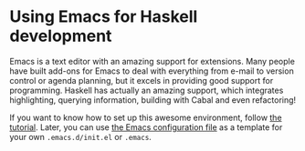 # Using Emacs for Haskell development

Emacs is a text editor with an amazing support for extensions. Many people have built add-ons for Emacs to deal with everything from e-mail to version control or agenda planning, but it excels in providing good support for programming. Haskell has actually an amazing support, which integrates highlighting, querying information, building with Cabal and even refactoring!

If you want to know how to set up this awesome environment, follow [the tutorial](tutorial.md). Later, you can use [the Emacs configuration file](dot-emacs.el) as a template for your own `.emacs.d/init.el` or `.emacs`.
